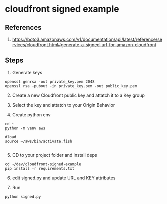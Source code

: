 # cloudfront signed example

## References

1. https://boto3.amazonaws.com/v1/documentation/api/latest/reference/services/cloudfront.html#generate-a-signed-url-for-amazon-cloudfront



## Steps

1. Generate keys
```shell
openssl genrsa -out private_key.pem 2048
openssl rsa -pubout -in private_key.pem -out public_key.pem
```

2. Create a new Cloudfront public key and attatch it to a Key group

3. Select the key and attatch to  your Origin Behavior

4. Create python env
```fish
cd ~
python -m venv aws

#load
source ~/aws/bin/activate.fish


```

5. CD to your project folder and install deps
```fish
cd ~/dev/cloudfront-signed-example
pip install -r requirements.txt
```

6. edit signed.py and update URL and KEY attributes

7. Run
```fish
python signed.py
```
